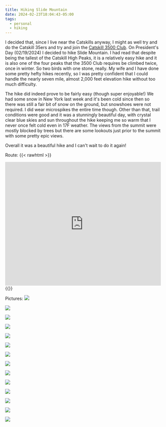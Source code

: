 ```yaml
---
title: Hiking Slide Mountain
date: 2024-02-23T18:04:43-05:00
tags:
  - personal
  - hiking
---
```


I decided that, since I live near the Catskills anyway, I might as well try and do the Catskill 35ers and try and join the [Catskill 3500 Club](https://www.catskill3500club.org/). On President's Day (02/19/2024) I decided to hike Slide Mountain. I had read that despite being the tallest of the Catskill High Peaks, it is a relatively easy hike and it is also one of the four peaks that the 3500 Club requires be climbed twice, once in winter. So two birds with one stone, really. My wife and I have done some pretty hefty hikes recently, so I was pretty confident that I could handle the nearly seven mile, almost 2,000 feet elevation hike without too much difficulty.

The hike did indeed prove to be fairly easy (though super enjoyable!) We had some snow in New York last week and it's been cold since then so there was still a fair bit of snow on the ground, but snowshoes were not required. I did wear microspikes the entire time though. Other than that, trail conditions were good and it was a stunningly beautiful day, with crystal clear blue skies and sun throughout the hike keeping me so warm that I never once felt cold even in 17F weather. The views from the summit were mostly blocked by trees but there are some lookouts just prior to the summit with some pretty epic views.

Overall it was a beautiful hike and I can't wait to do it again!

Route:
{{< rawhtml >}}
<iframe class="alltrails" src="https://www.alltrails.com/widget/recording/shandaken-hiking-1fbcf88?u=i&sh=m3ibxn" width="100%" height="400" frameborder="0" scrolling="no" marginheight="0" marginwidth="0" title="AllTrails: Trail Guides and Maps for Hiking, Camping, and Running"></iframe>
{{</ rawhtml >}}

Pictures:
![](/IMG_3890.jpeg)

![](/IMG_3910.jpeg)

![](/IMG_3911.jpeg)

![](/IMG_3912.jpeg)

![](/IMG_3913.jpeg)

![](/IMG_3917.jpeg)

![](/IMG_3923.jpeg)

![](/IMG_3924.jpeg)

![](/IMG_3926.jpeg)

![](/IMG_3928.jpeg)

![](/IMG_3931.jpeg)

![](/IMG_3932.jpeg)

![](/IMG_3935.jpeg)

![](/IMG_3941.jpeg)

